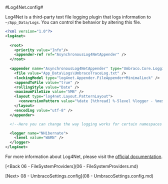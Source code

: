 #Log4Net.config#

Log4Net is a third-party text file logging plugin that logs information to `~/App_Data/Logs`.  You can control the behavior by altering this file. 

```xml
<?xml version="1.0"?>
<log4net>
  
  <root>
    <priority value="Info"/>
    <appender-ref ref="AsynchronousLog4NetAppender" />
  </root>
  
  <appender name="AsynchronousLog4NetAppender" type="Umbraco.Core.Logging.AsynchronousRollingFileAppender, Umbraco.Core">
    <file value="App_Data\Logs\UmbracoTraceLog.txt" />
    <lockingModel type="log4net.Appender.FileAppender+MinimalLock" />
    <appendToFile value="true" />
    <rollingStyle value="Date" />
    <maximumFileSize value="5MB" />
    <layout type="log4net.Layout.PatternLayout">
      <conversionPattern value="%date [%thread] %-5level %logger - %message%newline" />
    </layout>
    <encoding value="utf-8" />
  </appender>

  <!--Here you can change the way logging works for certain namespaces  -->

  <logger name="NHibernate">
    <level value="WARN" />
  </logger>
</log4net>
```

For more information about Log4Net, please visit the [official documentation](https://logging.apache.org/log4net/).

[<Back 06 - FileSystemProviders](06 - FileSystemProviders.md)

[Next> 08 - UmbracoSettings.config](08 - UmbracoSettings.config.md)